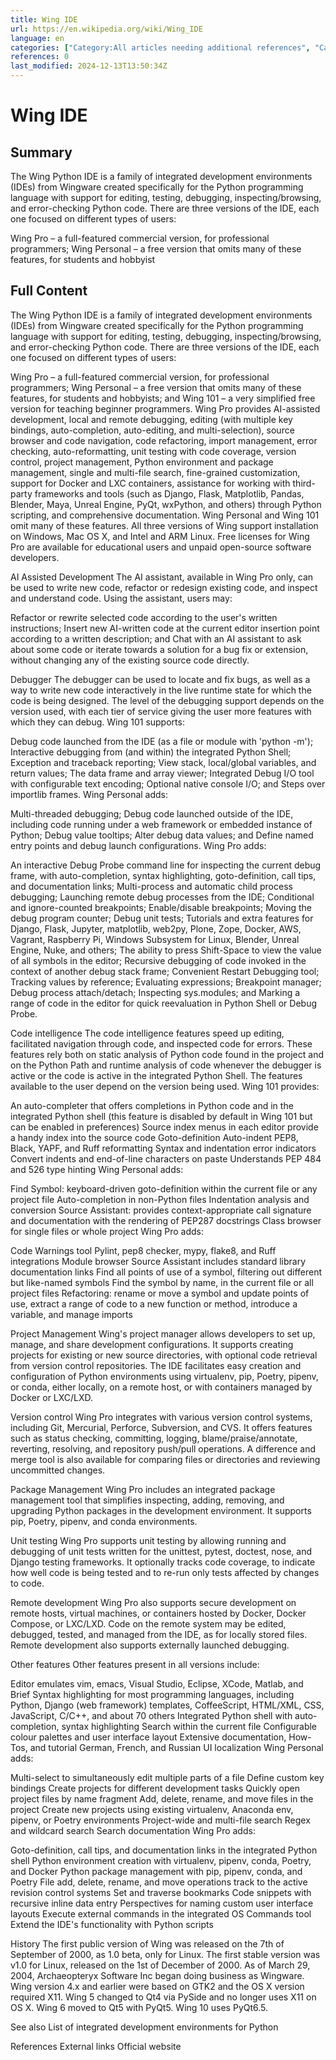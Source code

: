 ```yaml
---
title: Wing IDE
url: https://en.wikipedia.org/wiki/Wing_IDE
language: en
categories: ["Category:All articles needing additional references", "Category:All articles with a promotional tone", "Category:All articles with unsourced statements", "Category:Articles needing additional references from January 2021", "Category:Articles with a promotional tone from May 2020", "Category:Articles with multiple maintenance issues", "Category:Articles with unsourced statements from July 2024", "Category:CS1 maint: numeric names: authors list", "Category:Integrated development environments", "Category:Official website different in Wikidata and Wikipedia", "Category:Pages with broken reference names", "Category:Pages with reference errors", "Category:Python (programming language) development tools"]
references: 0
last_modified: 2024-12-13T13:50:34Z
---
```


# Wing IDE

## Summary

The Wing Python IDE is a family of integrated development environments (IDEs) from Wingware created specifically for the Python programming language with support for editing, testing, debugging, inspecting/browsing, and error-checking Python code.
There are three versions of the IDE, each one focused on different types of users:

Wing Pro – a full-featured commercial version, for professional programmers;
Wing Personal – a free version that omits many of these features, for students and hobbyist

## Full Content

The Wing Python IDE is a family of integrated development environments (IDEs) from Wingware created specifically for the Python programming language with support for editing, testing, debugging, inspecting/browsing, and error-checking Python code.
There are three versions of the IDE, each one focused on different types of users:

Wing Pro – a full-featured commercial version, for professional programmers;
Wing Personal – a free version that omits many of these features, for students and hobbyists; and
Wing 101 – a very simplified free version for teaching beginner programmers.
Wing Pro provides AI-assisted development, local and remote debugging, editing (with multiple key bindings, auto-completion, auto-editing, and multi-selection), source browser and code navigation, code refactoring, import management, error checking, auto-reformatting, unit testing with code coverage, version control, project management, Python environment and package management, single and multi-file search, fine-grained customization, support for Docker and LXC containers, assistance for working with third-party frameworks and tools (such as Django, Flask, Matplotlib, Pandas, Blender, Maya, Unreal Engine, PyQt, wxPython, and others) through Python scripting, and comprehensive documentation.
Wing Personal and Wing 101 omit many of these features. All three versions of Wing support installation on Windows, Mac OS X, and Intel and ARM Linux.
Free licenses for Wing Pro are available for educational users and unpaid open-source software developers.

AI Assisted Development
The AI assistant, available in Wing Pro only, can be used to write new code, refactor or redesign existing code, and inspect and understand code. Using the assistant, users may:

Refactor or rewrite selected code according to the user's written instructions;
Insert new AI-written code at the current editor insertion point according to a written description; and
Chat with an AI assistant to ask about some code or iterate towards a solution for a bug fix or extension, without changing any of the existing source code directly.

Debugger
The debugger can be used to locate and fix bugs, as well as a way to write new code interactively in the live runtime state for which the code is being designed. The level of the debugging support depends on the version used, with each tier of service giving the user more features with which they can debug.
Wing 101 supports:

Debug code launched from the IDE (as a file or module with 'python -m');
Interactive debugging from (and within) the integrated Python Shell;
Exception and traceback reporting;
View stack, local/global variables, and return values;
The data frame and array viewer;
Integrated Debug I/O tool with configurable text encoding;
Optional native console I/O; and
Steps over importlib frames.
Wing Personal adds:

Multi-threaded debugging;
Debug code launched outside of the IDE, including code running under a web framework or embedded instance of Python;
Debug value tooltips;
Alter debug data values; and
Define named entry points and debug launch configurations.
Wing Pro adds:

An interactive Debug Probe command line for inspecting the current debug frame, with auto-completion, syntax highlighting, goto-definition, call tips, and documentation links;
Multi-process and automatic child process debugging;
Launching remote debug processes from the IDE;
Conditional and ignore-counted breakpoints;
Enable/disable breakpoints;
Moving the debug program counter;
Debug unit tests;
Tutorials and extra features for Django, Flask, Jupyter, matplotlib, web2py, Plone, Zope, Docker, AWS, Vagrant, Raspberry Pi, Windows Subsystem for Linux, Blender, Unreal Engine, Nuke, and others;
The ability to press Shift-Space to view the value of all symbols in the editor;
Recursive debugging of code invoked in the context of another debug stack frame;
Convenient Restart Debugging tool;
Tracking values by reference;
Evaluating expressions;
Breakpoint manager;
Debug process attach/detach;
Inspecting sys.modules; and
Marking a range of code in the editor for quick reevaluation in Python Shell or Debug Probe.

Code intelligence
The code intelligence features speed up editing, facilitated navigation through code, and inspected code for errors. These features rely both on static analysis of Python code found in the project and on the Python Path and runtime analysis of code whenever the debugger is active or the code is active in the integrated Python Shell. The features available to the user depend on the version being used.
Wing 101 provides:

An auto-completer that offers completions in Python code and in the integrated Python shell (this feature is disabled by default in Wing 101 but can be enabled in preferences)
Source index menus in each editor provide a handy index into the source code
Goto-definition
Auto-indent
PEP8, Black, YAPF, and Ruff reformatting
Syntax and indentation error indicators
Convert indents and end-of-line characters on paste
Understands PEP 484 and 526 type hinting
Wing Personal adds:

Find Symbol: keyboard-driven goto-definition within the current file or any project file
Auto-completion in non-Python files
Indentation analysis and conversion
Source Assistant: provides context-appropriate call signature and documentation with the rendering of PEP287 docstrings
Class browser for single files or whole project
Wing Pro adds:

Code Warnings tool
Pylint, pep8 checker, mypy, flake8, and Ruff integrations
Module browser
Source Assistant includes standard library documentation links
Find all points of use of a symbol, filtering out different but like-named symbols
Find the symbol by name, in the current file or all project files
Refactoring: rename or move a symbol and update points of use, extract a range of code to a new function or method, introduce a variable, and manage imports

Project Management
Wing's project manager allows developers to set up, manage, and share development configurations. It supports creating projects for existing or new source directories, with optional code retrieval from version control repositories. The IDE facilitates easy creation and configuration of Python environments using virtualenv, pip, Poetry, pipenv, or conda, either locally, on a remote host, or with containers managed by Docker or LXC/LXD.

Version control
Wing Pro integrates with various version control systems, including Git, Mercurial, Perforce, Subversion, and CVS. It offers features such as status checking, committing, logging, blame/praise/annotate, reverting, resolving, and repository push/pull operations. A difference and merge tool is also available for comparing files or directories and reviewing uncommitted changes.

Package Management
Wing Pro includes an integrated package management tool that simplifies inspecting, adding, removing, and upgrading Python packages in the development environment. It supports pip, Poetry, pipenv, and conda environments.

Unit testing
Wing Pro supports unit testing by allowing running and debugging of unit tests written for the unittest, pytest, doctest, nose, and Django testing frameworks. It optionally tracks code coverage, to indicate how well code is being tested and to re-run only tests affected by changes to code.

Remote development
Wing Pro also supports secure development on remote hosts, virtual machines, or containers hosted by Docker, Docker Compose, or LXC/LXD. Code on the remote system may be edited, debugged, tested, and managed from the IDE, as for locally stored files. Remote development also supports externally launched debugging.

Other features
Other features present in all versions include:

Editor emulates vim, emacs, Visual Studio, Eclipse, XCode, Matlab, and Brief
Syntax highlighting for most programming languages, including Python, Django (web framework) templates, CoffeeScript, HTML/XML, CSS, JavaScript, C/C++, and about 70 others
Integrated Python shell with auto-completion, syntax highlighting
Search within the current file
Configurable colour palettes and user interface layout
Extensive documentation, How-Tos, and tutorial
German, French, and Russian UI localization
Wing Personal adds:

Multi-select to simultaneously edit multiple parts of a file
Define custom key bindings
Create projects for different development tasks
Quickly open project files by name fragment
Add, delete, rename, and move files in the project
Create new projects using existing virtualenv, Anaconda env, pipenv, or Poetry environments
Project-wide and multi-file search
Regex and wildcard search
Search documentation
Wing Pro adds:

Goto-definition, call tips, and documentation links in the integrated Python shell
Python environment creation with virtualenv, pipenv, conda, Poetry, and Docker
Python package management with pip, pipenv, conda, and Poetry
File add, delete, rename, and move operations track to the active revision control systems
Set and traverse bookmarks
Code snippets with recursive inline data entry
Perspectives for naming custom user interface layouts
Execute external commands in the integrated OS Commands tool
Extend the IDE's functionality with Python scripts

History
The first public version of Wing was released on the 7th of September of 2000, as 1.0 beta, only for Linux.
The first stable version was v1.0 for Linux, released on the 1st of December of 2000.
As of March 29, 2004, Archaeopteryx Software Inc began doing business as Wingware.
Wing version 4.x and earlier were based on GTK2 and the OS X version required X11. Wing 5 changed to Qt4 via PySide and no longer uses X11 on OS X. Wing 6 moved to Qt5 with PyQt5.  Wing 10 uses PyQt6.5.

See also
List of integrated development environments for Python

References
External links
Official website
